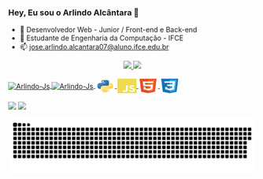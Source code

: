 ### Hey, Eu sou o Arlindo Alcântara 👋


- 🔭 Desenvolvedor Web - Junior / Front-end e Back-end
- 🌱 Estudante de Engenharia da Computação - IFCE
- 📫 jose.arlindo.alcantara07@aluno.ifce.edu.br

<div align="center">
  <a href="https://github.com/arlindo10">
  <img height="180em" src="https://github-readme-stats.vercel.app/api?username=arlindo10&show_icons=true&theme=radical&include_all_commits=true&count_private=true"/>
  <img height="180em" src="https://github-readme-stats.vercel.app/api/top-langs/?username=arlindo10&layout=compact&langs_count=7&theme=radical"/>
</div>
  
  <div style="display: inline_block"><br>
    
  <img align="center" alt="Arlindo-Js" height="30" width="40" src="https://cdn.jsdelivr.net/gh/devicons/devicon/icons/c/c-original.svg" />
  <img align="center" alt="Arlindo-Js" height="30" width="40" src="https://cdn.jsdelivr.net/gh/devicons/devicon/icons/java/java-original.svg" />
  <img align="center" alt="Arlindo-Python" height="30" width="40" src="https://raw.githubusercontent.com/devicons/devicon/master/icons/python/python-original.svg">
  <img align="center" alt="Arlindo-Js" height="30" width="40" src="https://raw.githubusercontent.com/devicons/devicon/master/icons/javascript/javascript-plain.svg">
  <img align="center" alt="Arlindo-HTML" height="30" width="40" src="https://raw.githubusercontent.com/devicons/devicon/master/icons/html5/html5-original.svg">
  <img align="center" alt="Arlindo-CSS" height="30" width="40" src="https://raw.githubusercontent.com/devicons/devicon/master/icons/css3/css3-original.svg">
  

</div>
  
  <div> 
    <br>
  <a href="https://www.instagram.com/arlindo_alcantara/" target="_blank"><img src="https://img.shields.io/badge/-Instagram-%23E4405F?style=for-the-badge&logo=instagram&logoColor=white" target="_blank"></a>
  <a href="https://www.linkedin.com/in/arlindo-alc%C3%A2ntara-21165917b/" target="_blank"><img src="https://img.shields.io/badge/-LinkedIn-%230077B5?style=for-the-badge&logo=linkedin&logoColor=white" target="_blank"></a> 
 
  ![Snake animation](https://github.com/arlindo10/arlindo10/blob/output/github-contribution-grid-snake.svg)
 
</div>
